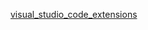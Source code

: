 [visual_studio_code_extensions](https://raw.githubusercontent.com/azohra/strapped/master/straps/visual_studio_code_extensions/README.md ":include")
